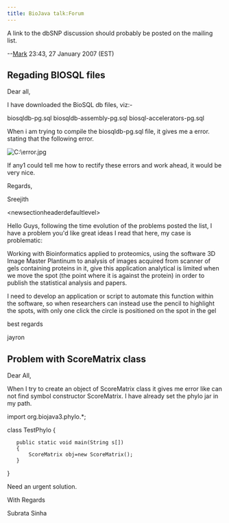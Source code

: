 ```yaml
---
title: BioJava talk:Forum
---
```


A link to the dbSNP discussion should probably be posted on the mailing
list.

--[Mark](User:Mark "wikilink") 23:43, 27 January 2007 (EST)

Regading BIOSQL files
---------------------

Dear all,

I have downloaded the BioSQL db files, viz:-

biosqldb-pg.sql biosqldb-assembly-pg.sql biosql-accelerators-pg.sql

When i am trying to compile the biosqldb-pg.sql file, it gives me a
error. stating that the following error.

![](C:\error.jpg "C:\error.jpg")

If any1 could tell me how to rectify these errors and work ahead, it
would be very nice.

Regards,

Sreejith

\<newsectionheaderdefaultlevel\>

Hello Guys, following the time evolution of the problems posted the
list, I have a problem you'd like great ideas I read that here, my case
is problematic:

Working with Bioinformatics applied to proteomics, using the software 3D
Image Master Plantinum to analysis of images acquired from scanner of
gels containing proteins in it, give this application analytical is
limited when we move the spot (the point where it is against the
protein) in order to publish the statistical analysis and papers.

I need to develop an application or script to automate this function
within the software, so when researchers can instead use the pencil to
highlight the spots, with only one click the circle is positioned on the
spot in the gel

best regards

jayron

Problem with ScoreMatrix class
------------------------------

Dear All,

When I try to create an object of ScoreMatrix class it gives me error
like can not find symbol constructor ScoreMatrix. I have already set the
phylo jar in my path.

import org.biojava3.phylo.\*;

class TestPhylo {

`   public static void main(String s[])`  
`   {`  
`       ScoreMatrix obj=new ScoreMatrix();`  
`   }`

}

Need an urgent solution.

With Regards

Subrata Sinha
